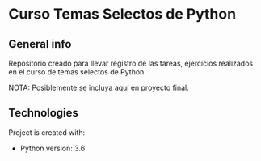 # Curso Temas Selectos de Python

## General info
Repositorio creado para llevar registro de las tareas, ejercicios realizados en el curso de temas selectos de Python.



NOTA: Posiblemente se incluya aquí en proyecto final.

## Technologies
Project is created with:
* Python version: 3.6
